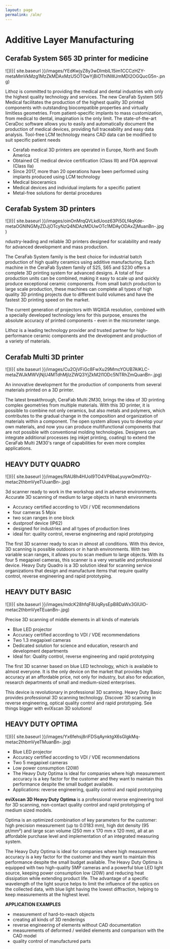 ```yaml
---
layout: page
permalink: /alm/
---
```


# Additive Layer Manufacturing

<div class="block" markdown="1">

## Cerafab System S65 3D printer for medicine

![]({{ site.baseurl }}/images/YEdKwjyZ8y3wDlmblL15im1CCCzHZY-metaMmVkMzg1MzZkMDAxMzU5OTQwYjBiOThlNWJmMDI2OGQucG5n-.png)

Lithoz is committed to providing the medical and dental industries with only the highest quality technology and services. The new CeraFab System S65 Medical facilitates the production of the highest quality 3D printed components with outstanding biocompatible properties and virtually limitless geometries. From patient-specific implants to mass customization, from medical to dental, imagination is the only limit. The state-of-the-art CeraDoc software allows you to easily and automatically document the production of medical devices, providing full traceability and easy data analysis. Tool-free LCM technology means CAD data can be modified to suit specific patient needs

- Cerafab medical 3D printers are operated in Europe, North and South America
- Obtained CE medical device certification (Class III) and FDA approval (Class IIa)
- Since 2017, more than 20 operations have been performed using implants produced using LCM technology
- Medical bioceramics
- Medical devices and individual implants for a specific patient
- Metal-free solutions for dental procedures

</div>
<div style="clear:both;"></div>
<div class="block" markdown="1">

## Cerafab System 3D printers

![]({{ site.baseurl }}/images/oinOnMrqQVLkdUooz63Pi50Lf4qKde-metaOGNlNGMyZDJjOTcyNzQ4NDAzMDUwOTc1MDAyODAxZjMuanBn-.jpg)

ndustry-leading and reliable 3D printers designed for scalability and ready for advanced development and mass production.

The CeraFab System family is the best choice for industrial batch production of high quality ceramics using additive manufacturing. Each machine in the CeraFab System family of S25, S65 and S230 offers a complete 3D printing system for advanced designs. A total of four production units can be combined, making it easy to scale up and quickly produce exceptional ceramic components. From small batch production to large scale production, these machines can complete all types of high quality 3D printing projects due to different build volumes and have the fastest 3D printing speed on the market.

The current generation of projectors with WQXGA resolution, combined with a specially developed technology lens for this purpose, ensures the absolute accuracy of printed components - even in the micrometer range.

Lithoz is a leading technology provider and trusted partner for high-performance ceramic components and the development and production of a variety of materials.

</div>
<div style="clear:both;"></div>
<div class="block" markdown="1">

## Cerafab Multi 3D printer

![]({{ site.baseurl }}/images/Cu2OjVFiGc8FwXu29MmcYOUB7AIKLC-metaZWJkMWVjNjU4MTdhMjIzZWQ3YjZkM2I1ODc5NTRhZmQuanBn-.jpg)

An innovative development for the production of components from several materials printed on a 3D printer.

The latest breakthrough, CeraFab Multi 2M30, brings the idea of ​​3D printing complex geometries from multiple materials. With this 3D printer, it is possible to combine not only ceramics, but also metals and polymers, which contributes to the gradual change in the composition and organization of materials within a component. The open system allows you to develop your own materials, and now you can produce multifunctional components that are not possible with conventional molding technologies. Designers can integrate additional processes (eg inkjet printing, coating) to extend the CeraFab Multi 2M30's range of capabilities for even more complex applications.

</div>
<div style="clear:both;"></div>
<div class="block" markdown="1">

## HEAVY DUTY QUADRO

![]({{ site.baseurl }}/images/RAU8h4HUoI9TO4VP6baLyuywOmdY0z-metac2thbmVyeTUuanBn-.jpg)

3d scanner ready to work in the workshop and in adverse environments.
Accurate 3D scanning of medium to large objects in harsh environments

- Accuracy certified according to VDI / VDE recommendations
- four cameras 5 Mpix
- two scan ranges in one block
- dustproof device (IP62)
- designed for industries and all types of production lines
- ideal for: quality control, reverse engineering and rapid prototyping

The first 3D scanner ready to scan in almost all conditions. With this device, 3D scanning is possible outdoors or in harsh environments. With two variable scan ranges, it allows you to scan medium to large objects. With its four 5 megapixel cameras, this scanner is a very versatile and professional device. Heavy Duty Quadro is a 3D solution ideal for scanning service organizations that design and manufacture items that require quality control, reverse engineering and rapid prototyping.

</div>
<div style="clear:both;"></div>
<div class="block" markdown="1">

## HEAVY DUTY BASIC

![]({{ site.baseurl }}/images/mdcK28hfqF8UqRysEpB8DaWx3GlUlO-metac2thbmVyeTEuanBn-.jpg)

Precise 3D scanning of middle elements in all kinds of materials


- Blue LED projector
- Accuracy certified according to VDI / VDE recommendations
- Two 1.3 megapixel cameras
- Dedicated solution for science and education, research and development departments
- Ideal for: Quality control, reverse engineering and rapid prototyping

The first 3D scanner based on blue LED technology, which is available to almost everyone. It is the only device on the market that provides high accuracy at an affordable price, not only for industry, but also for education, research departments of small and medium-sized enterprises.

This device is revolutionary in professional 3D scanning. Heavy Duty Basic provides professional 3D scanning technology. Discover 3D scanning in reverse engineering, optical quality control and rapid prototyping. See things bigger with eviXscan 3D solutions!

</div>
<div style="clear:both;"></div>
<div class="block" markdown="1">

## HEAVY DUTY OPTIMA

![]({{ site.baseurl }}/images/Yx6fehsj8riFDSqAynktgX6sGlgkMq-metac2thbmVyeTMuanBn-.jpg)

- Blue LED projector
- Accuracy certified according to VDI / VDE recommendations
- Two 5 megapixel cameras
- Low power consumption (20W)
- The Heavy Duty Optima is ideal for companies where high measurement accuracy is a key factor for the customer and they want to maintain this performance despite the small budget available.
- Applications: reverse engineering, quality control and rapid prototyping

**eviXscan 3D Heavy Duty Optima** is a professional reverse engineering tool for 3D scanning, non-contact quality control and rapid prototyping of medium sized models.

Optima is an optimized combination of key parameters for the customer: high precision measurement (up to 0.0183 mm), high dot density (95 pt/mm²) and large scan volume (250 mm x 170 mm x 120 mm), all at an affordable purchase level and implementation of an integrated measuring system.

The Heavy Duty Optima is ideal for companies where high measurement accuracy is a key factor for the customer and they want to maintain this performance despite the small budget available.
The Heavy Duty Optima is equipped with two high-quality 5MP cameras and a powerful blue LED light source, keeping power consumption low (20W) and reducing heat dissipation while extending product life. The advantage of a specific wavelength of the light source helps to limit the influence of the optics on the collected data, with blue light having the lowest diffraction, helping to keep measurements at the highest level.

**APPLICATION EXAMPLES**

- measurement of hard-to-reach objects
- creating all kinds of 3D renderings
- reverse engineering of elements without CAD documentation
- measurements of deformed / welded elements and comparison with the CAD model
- quality control of manufactured parts

</div>